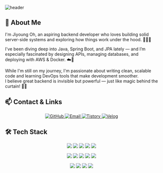 ![header](https://capsule-render.vercel.app/api?type=blur&color=auto&height=200&section=header&text=%20Welcome%20to%20OH!'s%20GitHub🐈‍⬛&fontSize=30&theme=blur)

## 👋 About Me
I'm Jiyoung Oh, an aspiring backend developer who loves building solid server-side systems and exploring how things work under the hood. 🧑‍💻🔧

I've been diving deep into Java, Spring Boot, and JPA lately — and I’m especially fascinated by designing APIs, managing databases, and deploying with AWS & Docker. ☁️🐳

While I'm still on my journey, I'm passionate about writing clean, scalable code and learning DevOps tools that make development smoother.  
I believe great backend is invisible but powerful — just like magic behind the curtain! 🎩✨


## 📫 Contact & Links
<p align="center"> 
  <a href="https://github.com/rimeir">
    <img src="https://img.shields.io/badge/GitHub-181717?style=for-the-badge&logo=github&logoColor=white" alt="GitHub"/>
  </a>
  <a href="mailto:skfsk16022@gmail.com">
    <img src="https://img.shields.io/badge/Email-D14836?style=for-the-badge&logo=gmail&logoColor=white" alt="Email"/>
  </a>
  <a href="https://rimeir24.tistory.com/">
    <img src="https://img.shields.io/badge/Tistory-04BEB8?style=for-the-badge&logo=tistory&logoColor=white" alt="Tistory"/>
  </a>
  <a href="https://velog.io/@skfsk1602/posts">
    <img src="https://img.shields.io/badge/Velog-20C997?style=for-the-badge&logo=velog&logoColor=white" alt="Velog"/>
  </a>
</p>

## 🛠️ Tech Stack
<p align="center">
  <img src="https://img.shields.io/badge/Java-ED8B00?style=for-the-badge&logo=openjdk&logoColor=white"/>
  <img src="https://img.shields.io/badge/Spring Boot-6DB33F?style=for-the-badge&logo=springboot&logoColor=white"/>
  <img src="https://img.shields.io/badge/JPA-59666C?style=for-the-badge&logo=hibernate&logoColor=white"/>
  <img src="https://img.shields.io/badge/MySQL-4479A1?style=for-the-badge&logo=mysql&logoColor=white"/>
  <img src="https://img.shields.io/badge/Redis-DC382D?style=for-the-badge&logo=redis&logoColor=white"/>
</p>
<p align="center">
  <img src="https://img.shields.io/badge/aws-232F3E?style=for-the-badge&logo=amazonwebservices&logoColor=white">
  <img src="https://img.shields.io/badge/AWS EC2-FF9900?style=for-the-badge&logo=amazonec2&logoColor=white"/>
  <img src="https://img.shields.io/badge/Docker-2496ED?style=for-the-badge&logo=docker&logoColor=white"/>
  <img src="https://img.shields.io/badge/GitHub Actions-2088FF?style=for-the-badge&logo=githubactions&logoColor=white"/>
  <img src="https://img.shields.io/badge/Jenkins-D24939?style=for-the-badge&logo=jenkins&logoColor=white"/>
</p>
<p align="center">
  <img src="https://img.shields.io/badge/Git-F05032?style=for-the-badge&logo=git&logoColor=white"/>
  <img src="https://img.shields.io/badge/GitHub-181717?style=for-the-badge&logo=github&logoColor=white"/>
  <img src="https://img.shields.io/badge/Notion-000000?style=for-the-badge&logo=notion&logoColor=white"/>
  <img src="https://img.shields.io/badge/Slack-4A154B?style=for-the-badge&logo=slack&logoColor=white"/>
</p>
